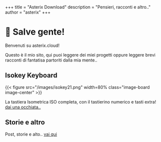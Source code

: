 +++
title = "Asterix Download"
description = "Pensieri, racconti e altro.."
author = "asterix"
+++

# 👋 Salve gente!

Benvenuti su asterix.cloud!

Questo è il mio sito, qui puoi leggere dei miei progetti oppure leggere brevi racconti di
fantatisa partoriti dalla mia mente..

## Isokey Keyboard

{{< figure src="/images/isokey21.png" width=80% class="image-board image-center" >}}

La tastiera Isometrica ISO completa, con il tastierino numerico e tasti extra! [dai una
occhiata..](/isokey)

## Storie e altro

Post, storie e alto.. [vai qui](/posts)
